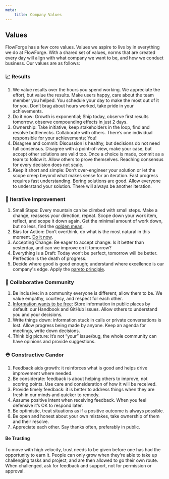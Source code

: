 ```yaml
---
meta:
    title: Company Values
---
```

## Values

FlowForge has a few core values. Values we aspire to live by in everything we do
at FlowForge. With a shared set of values, norms that are created every day will
align with what company we want to be, and how we conduct business. Our values
are as follows:

### 📈 Results

1. We value results over the hours you spend working. We appreciate the effort, but value the results. Make users happy, care about the team member you helped. You schedule your day to make the most out of it for you. Don’t brag about hours worked, take pride in your achievements.
1. <a name="doitnow">Do it now</a>: Growth is exponential; Ship today, observe first results tomorrow, observe compounding effects in just 2 days.
1. Ownership: Take initiative, keep stakeholders in the loop, find and resolve bottlenecks. Collaborate with others. There’s one individual responsible for your achievements; You!
1. Disagree and commit: Discussion is healthy, but decisions do not need full consensus. Disagree with a point-of-view, make your case, but accept other solutions are valid too. Once a choice is made, commit as a team to follow it. Allow others to prove themselves. Reaching consensus for every decision does not scale.
1. Keep it short and simple: Don’t over-engineer your solution or let the scope creep beyond what makes sense for an iteration. Fast progress requires fast understanding. Boring solutions are good. Allow everyone to understand your solution. There will always be another iteration.


### 🔁 Iterative Improvement

1. Small Steps: Every mountain can be climbed with small steps. Make a change,
reassess your direction, repeat. Scope down your work item, reflect, and scope
it down again. Get the minimal amount of work down, but no less, find the [golden mean](https://en.wikipedia.org/wiki/Golden_mean_%28philosophy%29).
1. Bias for Action: Don’t overthink, do what is the most natural in this moment. [Do it now](#doitnow).
1. Accepting Change: Be eager to accept change: Is it better than yesterday, and can we improve on it tomorrow?
1. Everything is a Draft: Today won’t be perfect, tomorrow will be better. Perfection is the death of progress.
1. Decide where good is good enough; understand where excellence is our company's
edge. Apply the [pareto principle](https://en.wikipedia.org/wiki/Pareto_principle).

### 👥 Collaborative Community

1. Be inclusive: in a community everyone is different; allow them to be. We
value empathy, courtesy, and respect for each other.
1. [Information wants to be free](https://en.wikipedia.org/wiki/Information_wants_to_be_free):
Store information in public places by default: our Handbook and GitHub issues.
Allow others to understand you and your decisions.
1. Write things down: information stuck in calls or private conversations is lost.
Allow progress being made by anyone. Keep an agenda for meetings, write down decisions.
1. Think big picture: It’s not “your” issue/bug, the whole community can have
opinions and provide suggestions.

### ⛑️ Constructive Candor

1. Feedback aids growth: it reinforces what is good and helps drive improvement where needed.
1. Be considerate: feedback is about helping others to improve, not scoring points. Use care and consideration of how it will be received.
1. Provide timely feedback: it is better to address things when they are fresh in our minds and quicker to remedy.
1. Assume positive intent when receiving feedback. When you feel defensive it’s OK to
 respond later.
1. Be optimistic, treat situations as if a positive outcome is always possible.
1. Be open and honest about your own mistakes, take ownership of them and their resolve.
1. Appreciate each other. Say thanks often, preferably in public.

#### Be Trusting

To move with high velocity, trust needs to be given before one has had the
opportunity to earn it. People can only grow when they're able to take up
challenging tasks and project, and are then allowed to go their own route. When
challenged, ask for feedback and support, not for permission or approval.

